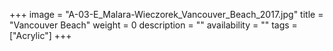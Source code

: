 +++
image = "A-03-E_Malara-Wieczorek_Vancouver_Beach_2017.jpg"
title = "Vancouver Beach"
weight = 0
description = ""
availability = ""
tags = ["Acrylic"]
+++
